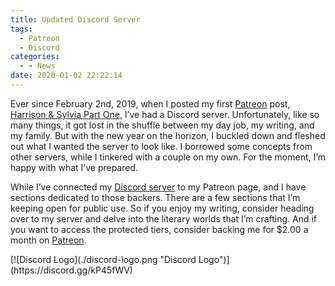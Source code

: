 ```yaml
---
title: Updated Discord Server
tags:
  - Patreon
  - Discord
categories:
  - - News
date: 2020-01-02 22:22:14
---
```


Ever since February 2nd, 2019, when I posted my first [Patreon](https://www.patreon.com/stevenpmeehan) post, [Harrison & Sylvia Part One](https://www.patreon.com/posts/24410744), I’ve had a Discord server. Unfortunately, like so many things, it got lost in the shuffle between my day job, my writing, and my family. But with the new year on the horizon, I buckled down and fleshed out what I wanted the server to look like. I borrowed some concepts from other servers, while I tinkered with a couple on my own. For the moment, I’m happy with what I’ve prepared.<!-- more -->

While I’ve connected my [Discord server](https://discord.gg/kP45fWV) to my Patreon page, and I have sections dedicated to those backers. There are a few sections that I’m keeping open for public use. So if you enjoy my writing, consider heading over to my server and delve into the literary worlds that I’m crafting. And if you want to access the protected tiers, consider backing me for $2.00 a month on [Patreon](https://www.patreon.com/stevenpmeehan).

<div class="center">[![Discord Logo](./discord-logo.png "Discord Logo")](https://discord.gg/kP45fWV)</div>